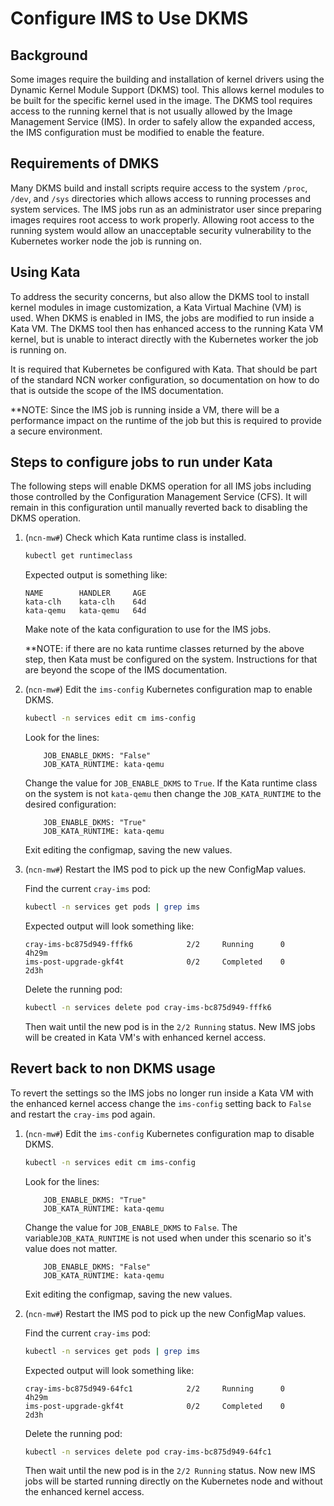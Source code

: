 # Configure IMS to Use DKMS

## Background

Some images require the building and installation of kernel drivers using the Dynamic Kernel Module Support (DKMS)
tool. This allows kernel modules to be built for the specific kernel used in the image. The DKMS tool requires
access to the running kernel that is not usually allowed by the Image Management Service (IMS). In order to safely
allow the expanded access, the IMS configuration must be modified to enable the feature.

## Requirements of DMKS

Many DKMS build and install scripts require access to the system `/proc`, `/dev`, and `/sys` directories which
allows access to running processes and system services. The IMS jobs run as an administrator user since preparing
images requires root access to work properly. Allowing root access to the running system would allow an
unacceptable security vulnerability to the Kubernetes worker node the job is running on.

## Using Kata

To address the security concerns, but also allow the DKMS tool to install kernel modules in image customization,
a Kata Virtual Machine (VM) is used. When DKMS is enabled in IMS, the jobs are modified to run inside a
Kata VM. The DKMS tool then has enhanced access to the running Kata VM kernel, but is unable to interact directly
with the Kubernetes worker the job is running on.

It is required that Kubernetes be configured with Kata. That should be part of the standard NCN worker
configuration, so documentation on how to do that is outside the scope of the IMS documentation.

**NOTE: Since the IMS job is running inside a VM, there will be a performance impact on the runtime of the job
but this is required to provide a secure environment.

## Steps to configure jobs to run under Kata

The following steps will enable DKMS operation for all IMS jobs including those controlled by the Configuration
Management Service (CFS). It will remain in this configuration until manually reverted back to disabling the
DKMS operation.

1. (`ncn-mw#`) Check which Kata runtime class is installed.

    ```bash
    kubectl get runtimeclass
    ```

    Expected output is something like:

    ```text
    NAME        HANDLER     AGE
    kata-clh    kata-clh    64d
    kata-qemu   kata-qemu   64d
    ```

    Make note of the kata configuration to use for the IMS jobs.

    **NOTE: if there are no kata runtime classes returned by the above step, then Kata must
    be configured on the system. Instructions for that are beyond the scope of the IMS
    documentation.

1. (`ncn-mw#`) Edit the `ims-config` Kubernetes configuration map to enable DKMS.

    ```bash
    kubectl -n services edit cm ims-config
    ```

    Look for the lines:

    ```text
        JOB_ENABLE_DKMS: "False"
        JOB_KATA_RUNTIME: kata-qemu
    ```

    Change the value for `JOB_ENABLE_DKMS` to `True`. If the Kata runtime class on the system is not
    `kata-qemu` then change the `JOB_KATA_RUNTIME` to the desired configuration:

    ```text
        JOB_ENABLE_DKMS: "True"
        JOB_KATA_RUNTIME: kata-qemu
    ```

    Exit editing the configmap, saving the new values.

1. (`ncn-mw#`) Restart the IMS pod to pick up the new ConfigMap values.

    Find the current `cray-ims` pod:

    ```bash
    kubectl -n services get pods | grep ims
    ```

    Expected output will look something like:

    ```text
    cray-ims-bc875d949-fffk6            2/2     Running      0      4h29m
    ims-post-upgrade-gkf4t              0/2     Completed    0      2d3h
    ```

    Delete the running pod:

    ```bash
    kubectl -n services delete pod cray-ims-bc875d949-fffk6
    ```

    Then wait until the new pod is in the `2/2 Running` status. New IMS jobs will be created in
    Kata VM's with enhanced kernel access.

## Revert back to non DKMS usage

To revert the settings so the IMS jobs no longer run inside a Kata VM with the enhanced kernel
access change the `ims-config` setting back to `False` and restart the `cray-ims` pod again.

1. (`ncn-mw#`) Edit the `ims-config` Kubernetes configuration map to disable DKMS.

    ```bash
    kubectl -n services edit cm ims-config
    ```

    Look for the lines:

    ```text
        JOB_ENABLE_DKMS: "True"
        JOB_KATA_RUNTIME: kata-qemu
    ```

    Change the value for `JOB_ENABLE_DKMS` to `False`. The variable`JOB_KATA_RUNTIME` is not used when
    under this scenario so it's value does not matter.

    ```text
        JOB_ENABLE_DKMS: "False"
        JOB_KATA_RUNTIME: kata-qemu
    ```

    Exit editing the configmap, saving the new values.

1. (`ncn-mw#`) Restart the IMS pod to pick up the new ConfigMap values.

    Find the current `cray-ims` pod:

    ```bash
    kubectl -n services get pods | grep ims
    ```

    Expected output will look something like:

    ```text
    cray-ims-bc875d949-64fc1            2/2     Running      0      4h29m
    ims-post-upgrade-gkf4t              0/2     Completed    0      2d3h
    ```

    Delete the running pod:

    ```bash
    kubectl -n services delete pod cray-ims-bc875d949-64fc1
    ```

    Then wait until the new pod is in the `2/2 Running` status. Now new IMS jobs will be started running
    directly on the Kubernetes node and without the enhanced kernel access.
